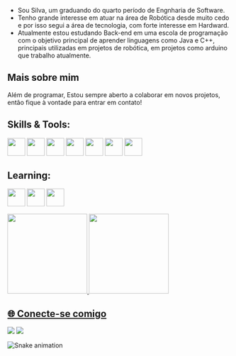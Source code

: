 - Sou Silva, um graduando do quarto período de Engnharia de Software.
- Tenho grande interesse em atuar na área de Robótica desde muito cedo e por isso segui a área de tecnologia, com forte interesse em Hardward.
- Atualmente estou estudando Back-end em uma escola de programação com o objetivo principal de aprender linguagens como Java e C++, principais utilizadas em projetos de robótica, em projetos como arduino que trabalho atualmente.

## Mais sobre mim
Além de programar, Estou sempre aberto a colaborar em novos projetos, então fique à vontade para entrar em contato!
## Skills & Tools:
<img src="https://cdn.jsdelivr.net/gh/devicons/devicon@latest/icons/arduino/arduino-original-wordmark.svg" width="40" height="40"/> <img src="https://cdn.jsdelivr.net/gh/devicons/devicon@latest/icons/git/git-original.svg" width="40" height="40"/> <img src="https://cdn.jsdelivr.net/gh/devicons/devicon@latest/icons/linux/linux-original.svg" width="40" height="40"/> <img src="https://cdn.jsdelivr.net/gh/devicons/devicon@latest/icons/mysql/mysql-original-wordmark.svg" width="40" height="40"/> <img src="https://cdn.jsdelivr.net/gh/devicons/devicon@latest/icons/java/java-original.svg" width="40" height="40"/> <img src="https://cdn.jsdelivr.net/gh/devicons/devicon@latest/icons/docker/docker-original.svg" width="40" height="40" /> <img src="https://cdn.jsdelivr.net/gh/devicons/devicon@latest/icons/figma/figma-original.svg" width="40" height="40"/>
          
          
## Learning:
<img src="https://cdn.jsdelivr.net/gh/devicons/devicon@latest/icons/terraform/terraform-original.svg" width="40" height="40"/> <img src="https://cdn.jsdelivr.net/gh/devicons/devicon@latest/icons/gitlab/gitlab-original.svg" width="40" height="40" /> <img src="https://cdn.jsdelivr.net/gh/devicons/devicon@latest/icons/nginx/nginx-original.svg" width="40" height="40"/>
          
<div>
<a href="https://github.com/hadessds">
<img loading="lazy" height="180em" src="https://github-readme-stats.vercel.app/api/top-langs/?username=hadessds&layout=compact&langs_count=7&theme=dracula"/>
<img loading="lazy" height="180em" src="https://github-readme-stats.vercel.app/api?username=hadessds&show_icons=true&theme=dracula&include_all_commits=true&count_private=true"/>
</div>
  

## 🌐 Conecte-se comigo
<div>
  <a href = "mailto:hadesds@gmail.com"><img loading="lazy" src="https://img.shields.io/badge/Gmail-D14836?style=for-the-badge&logo=gmail&logoColor=white" target="_blank"></a>
<a href="https://www.linkedin.com/in/rafael-silva-664359218" target="_blank"><img loading="lazy" src="https://img.shields.io/badge/-LinkedIn-%230077B5?style=for-the-badge&logo=linkedin&logoColor=white" target="_blank"></a>  
</div>

![Snake animation](https://github.com/hadessds/hadessds/blob/output/github-contribution-grid-snake.svg)
